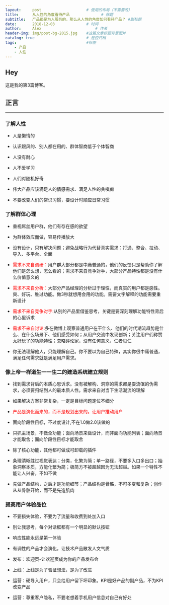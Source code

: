 ```yaml
---
layout:     post   				    # 使用的布局（不需要改）
title:      从人性的角度看待产品				# 标题 
subtitle:   产品都是为人服务的，那么从人性的角度如何看待产品？ #副标题
date:       2018-12-03 				# 时间
author:     Alex 						# 作者
header-img: img/post-bg-2015.jpg 	#这篇文章标题背景图片
catalog: true 						# 是否归档
tags:								#标签
    - 产品
    - 人性
---
```


## Hey
这是我的第3篇博客。
## 正言
***************
### 了解人性

* 人是懒惰的

* 认识跟风的、别人都在用的、群体智商低于个体智商

* 人没有耐心

* 人不爱学习

* 人们对随机好奇

* 伟大产品应该满足人的情感需求、满足人性的贪嗔痴

* 不要改变人们的常识习惯，要设计时顺应日常习惯

### 了解群体心理

* 重视屌丝用户群，他们有存在感的欲望

* 为群体效应而做，容易传播放大

* 没有设计，只有解决问题；避免战略行为代替真实需求：打通、整合、拉动、导入、多平台、全面

* <font color=red>需求不来自调研：</font>用户群大部分都是中庸普通的，他们的反馈只是帮助你了解他们是怎么想，怎么看的；需求不来自竞争对手，大部分产品特性都是没有什么价值意义的

* <font color="red">需求不来自分析：</font>大部分产品经理的分析过于理性，而真实的用户都是感性。爽、好玩、胜过功能。做3秒就想用会用的功能。需要文字解释的功能需要重新设计

* <font color="red">需求不来自竞争对手:</font>从别的产品里借鉴思考，关键是要深刻理解功能特性背后的心里诉求

* <font color="red">需求不来自讨论:</font>多在微博上观察普通用户在干什么、他们的时代潮流趋势是什么、在什么场景下、他们感受如何；从用户交流中发现创新；关注用户们称赞太好玩了的功能特性；忽略评论家，没有任何意义，仁者见仁

* 你无法理解他人，只能理解自己。你不要以为自己特殊，其实你很中庸普通，满足任何需求就是满足用户需求。

### 像上帝一样道生一一生二的建造系统建立规则

* 找到需求背后的本质心思诉求。没有被解构、洞穿的需求都是耍流氓的伪需求，必须要归结到人的最本质人性。需求来自对当下生活潮流的理解

* 如果解决方案非常复杂，一定是目标问题定位不细分

* <font color="red">产品是演化而来的，而不是规划出来的。让用户推动用户</font>

* 面向阶段性目标，不过度设计,不在1.0做2.0该做的

* 只抓主场景，不做全功能；面向场景来做设计，而非面向功能列表；面向场景才能取舍；面向阶段性目标才能取舍

* 除了核心功能，其他都可做成可卸载的插件

* 条理清晰胜过视觉表达；分类，化繁为简；单一路径，不要多入口多出口；抽象洞察本质，方能化繁为简；极简方不被超越因为无法超越。如果一个特性不能让人兴奋，不如不做

* 先做产品结构，之后才是功能细节；产品结构是骨骼，不可多变和复杂；创作从从骨骼开始，而不是先造肌肉

### 提高用户体验品位

* 不要损失体验，不要为了流量和收费到处加入口

* 别让我思考，每个对话框都有一个明显的默认按钮

* 响应性能永远是第一体验

* 有调性的产品才会演化，让技术产品散发人文气质

* 发布：欢迎页-让欢迎页成为你的产品发布会

* 上线：上线是为了验证想法，是为了改进

* 运营：硬导入用户，只会给用户留下坏印象。KPI是好产品的副产品，不为KPI改变产品

* 运营：尊重客户隐私，不要老想着手机用户信息对自己有好处
